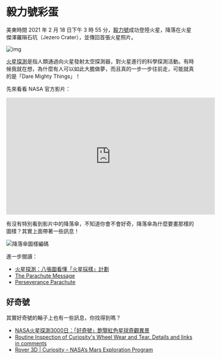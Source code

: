 # 毅力號彩蛋

美東時間 2021 年 2 月 18 日下午 3 時 55 分，[毅力號](https://zh.wikipedia.org/wiki/%E6%AF%85%E5%8A%9B%E5%8F%B7%E7%81%AB%E6%98%9F%E6%8E%A2%E6%B5%8B%E5%99%A8)成功登陸火星，降落在火星傑澤羅隕石坑（Jezero Crater），並傳回首張火星照片。

![img](https://i.imgur.com/2LJm3Wb.png)

[火星探測](https://zh.wikipedia.org/wiki/%E7%81%AB%E6%98%9F%E6%8E%A2%E6%B5%8B)是指人類通過向火星發射太空探測器，對火星進行的科學探測活動。有時候我就在想，為什麼有人可以如此大膽做夢，而且真的一步一步往前走，可能就真的是「Dare Mighty Things」！

先來看看 NASA 官方影片：

<iframe width="560" height="315" src="https://www.youtube.com/embed/4czjS9h4Fpg" frameborder="0" allow="accelerometer; autoplay; clipboard-write; encrypted-media; gyroscope; picture-in-picture" allowfullscreen></iframe>


有沒有特別看到影片中的降落傘，不知道你會不會好奇，降落傘為什麼要畫那樣的圖樣？其實上面帶著一些訊息！

![降落傘圖樣編碼](https://i.imgur.com/Qh22qZu.jpg)

進一步閱讀：

- [火星探測：八張圖看懂「火星採樣」計劃](https://www.bbc.com/zhongwen/trad/science-56113297)
- [The Parachute Message](https://github.com/tanyafish/parachute)
- [Perseverance Parachute](https://observablehq.com/@dmadisetti/perseverance-parachute)



## 好奇號

其實好奇號的輪子上也有一些訊息，你找得到嗎？

- [NASA火星探測3000日：「好奇號」飽覽紅色星球奇觀異景](https://www.bbc.com/zhongwen/trad/science-55632120)
- [Routine Inspection of Curiosity's Wheel Wear and Tear. Details and links in comments](https://www.reddit.com/r/curiosityrover/comments/5qtcyr/routine_inspection_of_curiositys_wheel_wear_and/)
- [Rover 3D | Curiosity – NASA’s Mars Exploration Program ](https://mars.nasa.gov/msl/rover-3d/)
